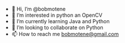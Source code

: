 - 👋 Hi, I’m @bobmotene
- 👀 I’m interested in python an OpenCV
- 🌱 I’m currently learning Java and Python
- 💞️ I’m looking to collaborate on Python
- 📫 How to reach me bobmotene@gmail.com

<!---
bobmotene/bobmotene is a ✨ special ✨ repository because its `README.md` (this file) appears on your GitHub profile.
You can click the Preview link to take a look at your changes.
--->
